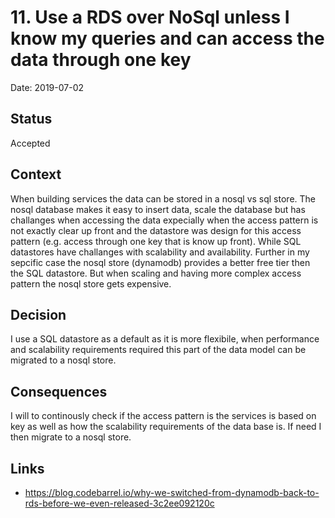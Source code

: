 # 11. Use a RDS over NoSql unless I know my queries and can access the data through one key

Date: 2019-07-02

## Status

Accepted

## Context

When building services the data can be stored in a nosql vs sql store. The nosql database makes it easy to insert data, scale the database but has challanges when accessing the data expecially when the access pattern is not exactly clear up front and the datastore was design for this access pattern (e.g. access through one key that is know up front). While SQL datastores have challanges with scalability and availability. Further in my sepcific case the nosql store (dynamodb) provides a better free tier then the SQL datastore. But when scaling and having more complex access pattern the nosql store gets expensive.

## Decision

I use a SQL datastore as a default as it is more flexibile, when performance and scalability requirements required this part of the data model can be migrated to a nosql store.

## Consequences

I will to continously check if the access pattern is the services is based on key as well as how the scalability requirements of the data base is. If need I then migrate to a nosql store.

## Links

- https://blog.codebarrel.io/why-we-switched-from-dynamodb-back-to-rds-before-we-even-released-3c2ee092120c
